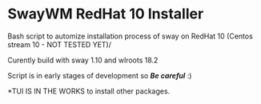 # SwayWM RedHat 10 Installer


Bash script to automize installation process of sway on RedHat 10 (Centos stream 10 - NOT TESTED YET)/ 

Curently build with sway 1.10 and wlroots 18.2

Script is in early stages of development so ***Be careful*** :)

*TUI IS IN THE WORKS to install other packages.

